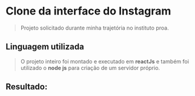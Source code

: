 # Clone  da interface do Instagram
>Projeto solicitado durante minha trajetória no instituto proa.


## Linguagem utilizada

>O projeto inteiro foi montado e executado em **reactJs** e também foi utilizado o **node js** para criação de um servidor próprio.


## Resultado:



